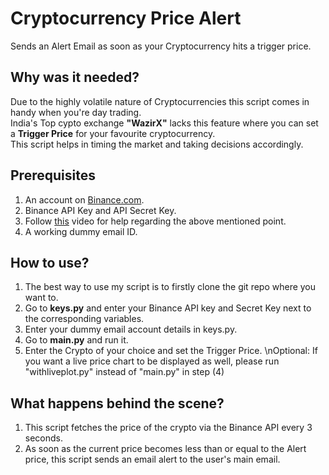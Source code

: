 # Cryptocurrency Price Alert
Sends an Alert Email as soon as your Cryptocurrency hits a trigger price.

## Why was it needed?
Due to the highly volatile nature of Cryptocurrencies this script comes in handy when you're day trading. <br>
India's Top cypto exchange <b>"WazirX"</b> lacks this feature where you can set a <b>Trigger Price</b> for your favourite cryptocurrency.<br>
This script helps in timing the market and taking decisions accordingly.

## Prerequisites
1. An account on <a href="https://www.binance.com">Binance.com</a>.
2. Binance API Key and API Secret Key.
3. Follow <a href="https://www.youtube.com/watch?v=qg-oboAY8rM">this</a> video for help regarding the above mentioned point.
4. A working dummy email ID.

## How to use?
1. The best way to use my script is to firstly clone the git repo where you want to.
2. Go to <b>keys.py</b> and enter your Binance API key and Secret Key next to the corresponding variables.
3. Enter your dummy email account details in keys.py.
4. Go to <b>main.py</b> and run it.
5. Enter the Crypto of your choice and set the Trigger Price.
  \nOptional: If you want a live price chart to be displayed as well, please run "withliveplot.py" instead of "main.py" in step (4)

## What happens behind the scene?
1. This script fetches the price of the crypto via the Binance API every 3 seconds.
2. As soon as the current price becomes less than or equal to the Alert price, this script sends an email alert to the user's main email.

